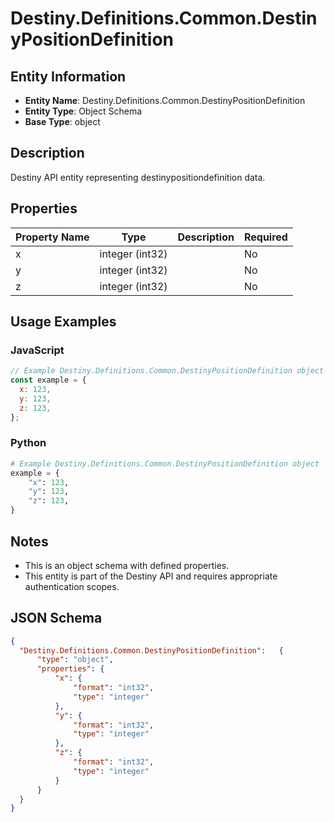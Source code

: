# Destiny.Definitions.Common.DestinyPositionDefinition

## Entity Information
- **Entity Name**: Destiny.Definitions.Common.DestinyPositionDefinition
- **Entity Type**: Object Schema
- **Base Type**: object

## Description
Destiny API entity representing destinypositiondefinition data.

## Properties

| Property Name | Type | Description | Required |
|---------------|------|-------------|----------|
| x | integer (int32) |  | No |
| y | integer (int32) |  | No |
| z | integer (int32) |  | No |

## Usage Examples

### JavaScript
```javascript
// Example Destiny.Definitions.Common.DestinyPositionDefinition object
const example = {
  x: 123,
  y: 123,
  z: 123,
};
```

### Python
```python
# Example Destiny.Definitions.Common.DestinyPositionDefinition object
example = {
    "x": 123,
    "y": 123,
    "z": 123,
}
```

## Notes
- This is an object schema with defined properties.
- This entity is part of the Destiny API and requires appropriate authentication scopes.

## JSON Schema
```json
{
  "Destiny.Definitions.Common.DestinyPositionDefinition":   {
      "type": "object",
      "properties": {
          "x": {
              "format": "int32",
              "type": "integer"
          },
          "y": {
              "format": "int32",
              "type": "integer"
          },
          "z": {
              "format": "int32",
              "type": "integer"
          }
      }
  }
}
```
